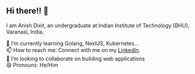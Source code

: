 ## Hi there!! 👋

<!--
**AnishDikxit/AnishDikxit** is a ✨ _special_ ✨ repository because its `README.md` (this file) appears on your GitHub profile.

Here are some ideas to get you started:

- 🔭 I’m currently working on ...
- 🌱 I’m currently learning ...
- 👯 I’m looking to collaborate on ...
- 🤔 I’m looking for help with ...
- 💬 Ask me about ...
- 📫 How to reach me: ...
- 😄 Pronouns: ...
- ⚡ Fun fact: ...
-->
I am Anish Dixit, an undergraduate at Indian Institute of Technology (BHU), Varanasi, India.

🌱 I’m currently learning Golang, NextJS, Kubernetes...  
📫 How to reach me: Connect with me on my [LinkedIn](https://www.linkedin.com/in/anish-dixit-7785a4201/).  
👯 I’m looking to collaborate on building web applications  
😄 Pronouns: He/Him
